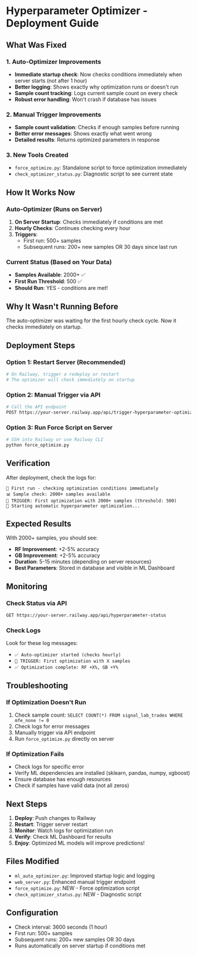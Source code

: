 # Hyperparameter Optimizer - Deployment Guide

## What Was Fixed

### 1. Auto-Optimizer Improvements
- **Immediate startup check**: Now checks conditions immediately when server starts (not after 1 hour)
- **Better logging**: Shows exactly why optimization runs or doesn't run
- **Sample count tracking**: Logs current sample count on every check
- **Robust error handling**: Won't crash if database has issues

### 2. Manual Trigger Improvements
- **Sample count validation**: Checks if enough samples before running
- **Better error messages**: Shows exactly what went wrong
- **Detailed results**: Returns optimized parameters in response

### 3. New Tools Created
- `force_optimize.py`: Standalone script to force optimization immediately
- `check_optimizer_status.py`: Diagnostic script to see current state

## How It Works Now

### Auto-Optimizer (Runs on Server)
1. **On Server Startup**: Checks immediately if conditions are met
2. **Hourly Checks**: Continues checking every hour
3. **Triggers**:
   - First run: 500+ samples
   - Subsequent runs: 200+ new samples OR 30 days since last run

### Current Status (Based on Your Data)
- **Samples Available**: 2000+ ✅
- **First Run Threshold**: 500 ✅
- **Should Run**: YES - conditions are met!

## Why It Wasn't Running Before

The auto-optimizer was waiting for the first hourly check cycle. Now it checks immediately on startup.

## Deployment Steps

### Option 1: Restart Server (Recommended)
```bash
# On Railway, trigger a redeploy or restart
# The optimizer will check immediately on startup
```

### Option 2: Manual Trigger via API
```bash
# Call the API endpoint
POST https://your-server.railway.app/api/trigger-hyperparameter-optimization
```

### Option 3: Run Force Script on Server
```bash
# SSH into Railway or use Railway CLI
python force_optimize.py
```

## Verification

After deployment, check the logs for:
```
🚀 First run - checking optimization conditions immediately
📊 Sample check: 2000+ samples available
🔧 TRIGGER: First optimization with 2000+ samples (threshold: 500)
🚀 Starting automatic hyperparameter optimization...
```

## Expected Results

With 2000+ samples, you should see:
- **RF Improvement**: +2-5% accuracy
- **GB Improvement**: +2-5% accuracy
- **Duration**: 5-15 minutes (depending on server resources)
- **Best Parameters**: Stored in database and visible in ML Dashboard

## Monitoring

### Check Status via API
```bash
GET https://your-server.railway.app/api/hyperparameter-status
```

### Check Logs
Look for these log messages:
- `✅ Auto-optimizer started (checks hourly)`
- `🔧 TRIGGER: First optimization with X samples`
- `✅ Optimization complete: RF +X%, GB +Y%`

## Troubleshooting

### If Optimization Doesn't Run
1. Check sample count: `SELECT COUNT(*) FROM signal_lab_trades WHERE mfe_none != 0`
2. Check logs for error messages
3. Manually trigger via API endpoint
4. Run `force_optimize.py` directly on server

### If Optimization Fails
- Check logs for specific error
- Verify ML dependencies are installed (sklearn, pandas, numpy, xgboost)
- Ensure database has enough resources
- Check if samples have valid data (not all zeros)

## Next Steps

1. **Deploy**: Push changes to Railway
2. **Restart**: Trigger server restart
3. **Monitor**: Watch logs for optimization run
4. **Verify**: Check ML Dashboard for results
5. **Enjoy**: Optimized ML models will improve predictions!

## Files Modified
- `ml_auto_optimizer.py`: Improved startup logic and logging
- `web_server.py`: Enhanced manual trigger endpoint
- `force_optimize.py`: NEW - Force optimization script
- `check_optimizer_status.py`: NEW - Diagnostic script

## Configuration
- Check interval: 3600 seconds (1 hour)
- First run: 500+ samples
- Subsequent runs: 200+ new samples OR 30 days
- Runs automatically on server startup if conditions met
